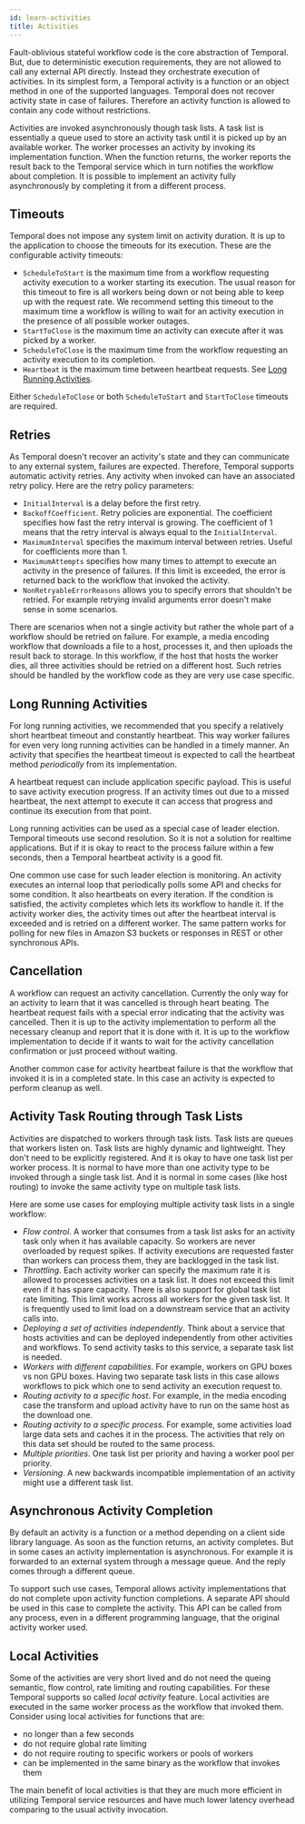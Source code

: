 ```yaml
---
id: learn-activities
title: Activities
---
```


Fault-oblivious stateful workflow code is the core abstraction of Temporal. But, due to deterministic execution requirements, they are not allowed to call any external API directly.
Instead they orchestrate execution of activities. In its simplest form, a Temporal activity is a function or an object method in one of the supported languages.
Temporal does not recover activity state in case of failures. Therefore an activity function is allowed to contain any code without restrictions.

Activities are invoked asynchronously though task lists. A task list is essentially a queue used to store an activity task until it is picked up by an available worker. The worker processes an activity by invoking its implementation function. When the function returns, the worker reports the result back to the Temporal service which in turn notifies the workflow about completion. It is possible to implement an activity fully asynchronously by completing it from a different process.

## Timeouts

Temporal does not impose any system limit on activity duration. It is up to the application to choose the timeouts for its execution. These are the configurable activity timeouts:

- `ScheduleToStart` is the maximum time from a workflow requesting activity execution to a worker starting its execution. The usual reason for this timeout to fire is all workers being down or not being able to keep up with the request rate. We recommend setting this timeout to the maximum time a workflow is willing to wait for an activity execution in the presence of all possible worker outages.
- `StartToClose` is the maximum time an activity can execute after it was picked by a worker.
- `ScheduleToClose` is the maximum time from the workflow requesting an activity execution to its completion.
- `Heartbeat` is the maximum time between heartbeat requests. See [Long Running Activities](#long-running-activities).

Either `ScheduleToClose` or both `ScheduleToStart` and `StartToClose` timeouts are required.

## Retries

As Temporal doesn't recover an activity's state and they can communicate to any external system, failures are expected. Therefore, Temporal supports automatic activity retries. Any activity when invoked can have an associated retry policy. Here are the retry policy parameters:

- `InitialInterval` is a delay before the first retry.
- `BackoffCoefficient`. Retry policies are exponential. The coefficient specifies how fast the retry interval is growing. The coefficient of 1 means that the retry interval is always equal to the `InitialInterval`.
- `MaximumInterval` specifies the maximum interval between retries. Useful for coefficients more than 1.
- `MaximumAttempts` specifies how many times to attempt to execute an activity in the presence of failures. If this limit is exceeded, the error is returned back to the workflow that invoked the activity.
- `NonRetryableErrorReasons` allows you to specify errors that shouldn't be retried. For example retrying invalid arguments error doesn't make sense in some scenarios.

There are scenarios when not a single activity but rather the whole part of a workflow should be retried on failure. For example, a media encoding workflow that downloads a file to a host, processes it, and then uploads the result back to storage. In this workflow, if the host that hosts the worker dies, all three activities should be retried on a different host. Such retries should be handled by the workflow code as they are very use case specific.

## Long Running Activities

For long running activities, we recommended that you specify a relatively short heartbeat timeout and constantly heartbeat. This way worker failures for even very long running activities can be handled in a timely manner. An activity that specifies the heartbeat timeout is expected to call the heartbeat method _periodically_ from its implementation.

A heartbeat request can include application specific payload. This is useful to save activity execution progress. If an activity times out due to a missed heartbeat, the next attempt to execute it can access that progress and continue its execution from that point.

Long running activities can be used as a special case of leader election. Temporal timeouts use second resolution. So it is not a solution for realtime applications. But if it is okay to react to the process failure within a few seconds, then a Temporal heartbeat activity is a good fit.

One common use case for such leader election is monitoring. An activity executes an internal loop that periodically polls some API and checks for some condition. It also heartbeats on every iteration. If the condition is satisfied, the activity completes which lets its workflow to handle it. If the activity worker dies, the activity times out after the heartbeat interval is exceeded and is retried on a different worker. The same pattern works for polling for new files in Amazon S3 buckets or responses in REST or other synchronous APIs.

## Cancellation

A workflow can request an activity cancellation. Currently the only way for an activity to learn that it was cancelled is through heart beating. The heartbeat request fails with a special error indicating that the activity was cancelled. Then it is up to the activity implementation to perform all the necessary cleanup and report that it is done with it. It is up to the workflow implementation to decide if it wants to wait for the activity cancellation confirmation or just proceed without waiting.

Another common case for activity heartbeat failure is that the workflow that invoked it is in a completed state. In this case an activity is expected to perform cleanup as well.

## Activity Task Routing through Task Lists

Activities are dispatched to workers through task lists. Task lists are queues that workers listen on. Task lists are highly dynamic and lightweight. They don't need to be explicitly registered. And it is okay to have one task list per worker process. It is normal to have more than one activity type to be invoked through a single task list. And it is normal in some cases (like host routing) to invoke the same activity type on multiple task lists.

Here are some use cases for employing multiple activity task lists in a single workflow:

- _Flow control_. A worker that consumes from a task list asks for an activity task only when it has available capacity. So workers are never overloaded by request spikes. If activity executions are requested faster than workers can process them, they are backlogged in the task list.
- _Throttling_. Each activity worker can specify the maximum rate it is allowed to processes activities on a task list. It does not exceed this limit even if it has spare capacity. There is also support for global task list rate limiting. This limit works across all workers for the given task list. It is frequently used to limit load on a downstream service that an activity calls into.
- _Deploying a set of activities independently_. Think about a service that hosts activities and can be deployed independently from other activities and workflows. To send activity tasks to this service, a separate task list is needed.
- _Workers with different capabilities_. For example, workers on GPU boxes vs non GPU boxes. Having two separate task lists in this case allows workflows to pick which one to send activity an execution request to.
- _Routing activity to a specific host_. For example, in the media encoding case the transform and upload activity have to run on the same host as the download one.
- _Routing activity to a specific process_. For example, some activities load large data sets and caches it in the process. The activities that rely on this data set should be routed to the same process.
- _Multiple priorities_. One task list per priority and having a worker pool per priority.
- _Versioning_. A new backwards incompatible implementation of an activity might use a different task list.

## Asynchronous Activity Completion

By default an activity is a function or a method depending on a client side library language. As soon as the function returns, an activity completes. But in some cases an activity implementation is asynchronous. For example it is forwarded to an external system through a message queue. And the reply comes through a different queue.

To support such use cases, Temporal allows activity implementations that do not complete upon activity function completions. A separate API should be used in this case to complete the activity. This API can be called from any process, even in a different programming language, that the original activity worker used.

## Local Activities

Some of the activities are very short lived and do not need the queing semantic, flow control, rate limiting and routing capabilities. For these Temporal supports so called _local activity_ feature. Local activities are executed in the same worker process as the workflow that invoked them. Consider using local activities for functions that are:

* no longer than a few seconds
* do not require global rate limiting
* do not require routing to specific workers or pools of workers
* can be implemented in the same binary as the workflow that invokes them

The main benefit of local activities is that they are much more efficient in utilizing Temporal service resources and have much lower latency overhead comparing to the usual activity invocation.



